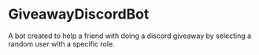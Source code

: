 # GiveawayDiscordBot

A bot created to help a friend with doing a discord giveaway by selecting a random user with a specific role.
